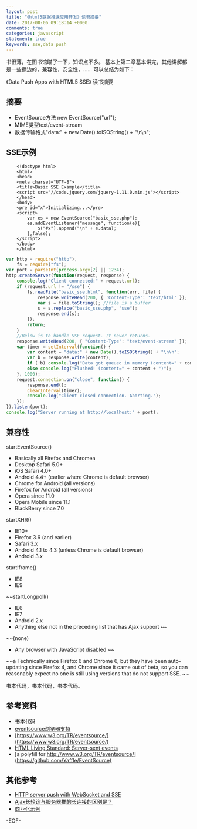 ```yaml
---
layout: post
title: "《html5数据推送应用开发》读书摘要"
date: 2017-08-06 09:18:14 +0000
comments: true
categories: javascript
statement: true
keywords: sse,data push
---
```


书很薄，在图书馆瞄了一下，知识点不多。
基本上第二章基本讲完，其他讲解都是一些擦边的，兼容性，安全性，……
可以总结为如下：

<!-- more -->

《Data Push Apps with HTML5 SSE》 读书摘要

## 摘要

- EventSource方法 new EventSource("url");
- MIME类型text/event-stream
- 数据传输格式"data:" + new Date().toISOString() + "\n\n";


## SSE示例

```
    <!doctype html>
    <html>
    <head>
    <meta charset="UTF-8">
    <title>Basic SSE Example</title>
    <script src="//code.jquery.com/jquery-1.11.0.min.js"></script>
    </head>
    <body>
    <pre id="x">Initializing...</pre>
    <script>
        var es = new EventSource("basic_sse.php");
        es.addEventListener("message", function(e){
            $("#x").append("\n" + e.data);
        },false);
    </script>
    </body>
    </html>
```

```javascript
var http = require("http"),
    fs = require("fs");
var port = parseInt(process.argv[2] || 1234);
http.createServer(function(request, response) {
    console.log("Client connected:" + request.url);
    if (request.url != "/sse") {
        fs.readFile("basic_sse.html", function(err, file) {
            response.writeHead(200, { 'Content-Type': 'text/html' });
            var s = file.toString(); //file is a buffer
            s = s.replace("basic_sse.php", "sse");
            response.end(s);
        });
        return;
    }
    //Below is to handle SSE request. It never returns.
    response.writeHead(200, { "Content-Type": "text/event-stream" });
    var timer = setInterval(function() {
        var content = "data:" + new Date().toISOString() + "\n\n";
        var b = response.write(content);
        if (!b) console.log("Data got queued in memory (content=" + content + ")");
        else console.log("Flushed! (content=" + content + ")");
    }, 1000);
    request.connection.on("close", function() {
        response.end();
        clearInterval(timer);
        console.log("Client closed connection. Aborting.");
    });
}).listen(port);
console.log("Server running at http://localhost:" + port);
```

## 兼容性


startEventSource()

- Basically all Firefox and Chromea   
- Desktop Safari 5.0+   
- iOS Safari 4.0+   
- Android 4.4+ (earlier where Chrome is default browser)   
- Chrome for Android (all versions)   
- Firefox for Android (all versions)   
- Opera since 11.0   
- Opera Mobile since 11.1   
- BlackBerry since 7.0   


startXHR()

- IE10+   
- Firefox 3.6 (and earlier)   
- Safari 3.x   
- Android 4.1 to 4.3 (unless Chrome is default browser)   
- Android 3.x   


startIframe()

- IE8  
- IE9  


~~startLongpoll()
- IE6   
- IE7
- Android 2.x
- Anything else not in the preceding list that has Ajax support
~~

~~(none)
- Any browser with JavaScript disabled
~~

~~a Technically since Firefox 6 and Chrome 6, but they have been auto-updating since Firefox 4, and Chrome since it came out
of beta, so you can reasonably expect no one is still using versions that do not support SSE.
~~

书本代码，书本代码，书本代码。

## 参考资料

- [书本代码](https://github.com/DarrenCook/ssebook)
- [eventsource浏览器支持](https://caniuse.com/#feat=eventsource)
- [https://www.w3.org/TR/eventsource/](https://www.w3.org/TR/eventsource/)
- [HTML Living Standard: Server-sent events](https://html.spec.whatwg.org/multipage/server-sent-events.html)
- [a polyfill for http://www.w3.org/TR/eventsource/](https://github.com/Yaffle/EventSource)


## 其他参考

- [HTTP server push with WebSocket and SSE](https://www.ibm.com/developerworks/library/wa-http-server-push-with-websocket-sse/)
- [Ajax长轮询与服务器推的长连接的区别是？](https://www.zhihu.com/question/27498235) 
- [商业化示例](http://goeasy.io/cn/demos)



-EOF-


    






